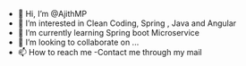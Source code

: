 - 👋 Hi, I’m @AjithMP
- 👀 I’m interested in Clean Coding, Spring , Java and Angular
- 🌱 I’m currently learning Spring boot Microservice
- 💞️ I’m looking to collaborate on ...
- 📫 How to reach me -Contact me through my mail

<!---
AjithMP/AjithMP is a ✨ special ✨ repository because its `README.md` (this file) appears on your GitHub profile.
You can click the Preview link to take a look at your changes.
--->
